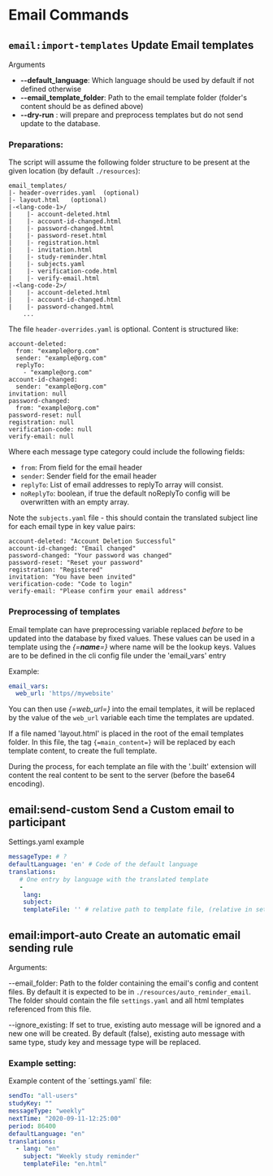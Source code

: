 # Email Commands

## `email:import-templates`  Update Email templates

Arguments

- **--default_language**: Which language should be used by default if not defined otherwise
- **--email_template_folder**: Path to the email template folder (folder's content should be as defined above)
- **--dry-run** : will prepare and preprocess templates but do not send update to the database.

### Preparations:
The script will assume the following folder structure to be present at the given location (by default `./resources`):
```
email_templates/
|- header-overrides.yaml  (optional)
|- layout.html   (optional)
|-<lang-code-1>/
|    |- account-deleted.html
|    |- account-id-changed.html
|    |- password-changed.html
|    |- password-reset.html
|    |- registration.html
|    |- invitation.html
|    |- study-reminder.html
|    |- subjects.yaml
|    |- verification-code.html
|    |- verify-email.html
|-<lang-code-2>/
|    |- account-deleted.html
|    |- account-id-changed.html
|    |- password-changed.html
    ...
```

The file `header-overrides.yaml` is optional. Content is structured like:

``` 
account-deleted:
  from: "example@org.com"
  sender: "example@org.com"
  replyTo:
    - "example@org.com"
account-id-changed:
  sender: "example@org.com"
invitation: null
password-changed:
  from: "example@org.com"
password-reset: null
registration: null
verification-code: null
verify-email: null
```
Where each message type category could include the following fields:

- `from`: From field for the email header
- `sender`: Sender field for the email header 
- `replyTo`:  List of email addresses to replyTo array will consist. 
- `noReplyTo`: boolean, if true the default noReplyTo config will be overwritten with an empty array.

Note the `subjects.yaml` file - this should contain the translated subject line for each email type in key value pairs:

```
account-deleted: "Account Deletion Successful"
account-id-changed: "Email changed"
password-changed: "Your password was changed"
password-reset: "Reset your password"
registration: "Registered"
invitation: "You have been invited"
verification-code: "Code to login"
verify-email: "Please confirm your email address"
```
### Preprocessing of templates
Email template can have preprocessing variable replaced *before* to be updated into the database by fixed values.
These values can be used in a template using the *{=**name**=}* where name will be the lookup keys.
Values are to be defined in the cli config file under the 'email_vars' entry

Example:
```yaml
email_vars:
  web_url: 'https//mywebsite'
```

You can then use *{=web_url=}* into the email templates, it will be replaced by the value of the `web_url` variable each time the templates are updated.

If a file named 'layout.html' is placed in the root of the email templates folder. 
In this file, the tag `{=main_content=}` will be replaced by each template content, to create the full
template.

During the process, for each template an file with the '.built' extension will content the real content to be sent to the server (before the base64 encoding).

## email:send-custom Send a Custom email to participant

Settings.yaml example

````yaml 
messageType: # ?
defaultLanguage: 'en' # Code of the default language 
translations: 
   # One entry by language with the translated template
   -
    lang:
    subject:
    templateFile: '' # relative path to template file, (relative in settings.yaml folder)
````

## email:import-auto Create an automatic email sending rule

Arguments:

--email_folder: Path to the folder containing the email's config and content files. By default it is expected to be in `./resources/auto_reminder_email`. The folder should contain the file `settings.yaml` and all html templates referenced from this file.

--ignore_existing: If set to true, existing auto message will be ignored and a new one will be created. By default (false), existing auto message with same type, study key and message type will be replaced.

### Example setting:

Example content of the ´settings.yaml` file:
```yaml
sendTo: "all-users"
studyKey: ""
messageType: "weekly"
nextTime: "2020-09-11-12:25:00"
period: 86400
defaultLanguage: "en"
translations:
  - lang: "en"
    subject: "Weekly study reminder"
    templateFile: "en.html"
```

